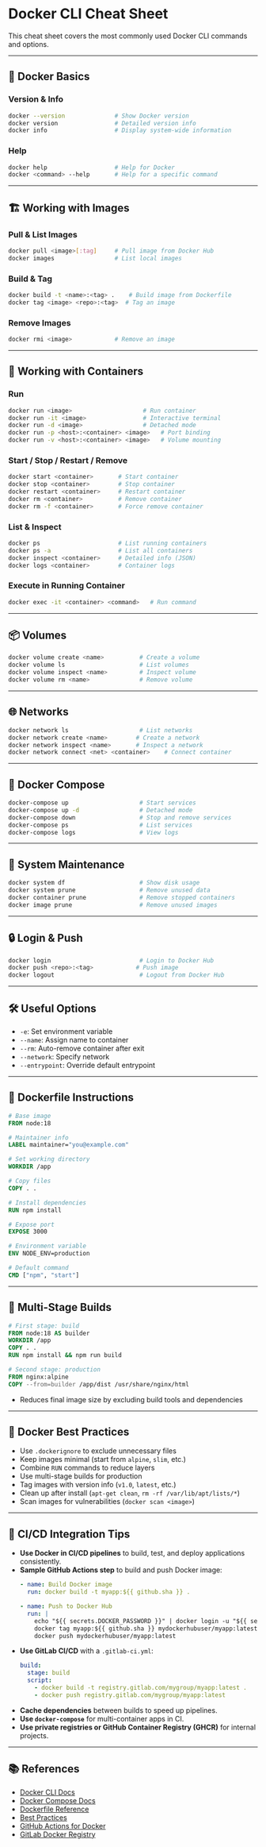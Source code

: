 # Docker CLI Cheat Sheet

This cheat sheet covers the most commonly used Docker CLI commands and options.

---

## 🐳 Docker Basics

### Version & Info
```bash
docker --version              # Show Docker version
docker version                # Detailed version info
docker info                   # Display system-wide information
```

### Help
```bash
docker help                   # Help for Docker
docker <command> --help       # Help for a specific command
```

---

## 🏗️ Working with Images

### Pull & List Images
```bash
docker pull <image>[:tag]     # Pull image from Docker Hub
docker images                 # List local images
```

### Build & Tag
```bash
docker build -t <name>:<tag> .    # Build image from Dockerfile
docker tag <image> <repo>:<tag>  # Tag an image
```

### Remove Images
```bash
docker rmi <image>            # Remove an image
```

---

## 🧱 Working with Containers

### Run
```bash
docker run <image>                    # Run container
docker run -it <image>                # Interactive terminal
docker run -d <image>                 # Detached mode
docker run -p <host>:<container> <image>   # Port binding
docker run -v <host>:<container> <image>   # Volume mounting
```

### Start / Stop / Restart / Remove
```bash
docker start <container>       # Start container
docker stop <container>        # Stop container
docker restart <container>     # Restart container
docker rm <container>          # Remove container
docker rm -f <container>       # Force remove container
```

### List & Inspect
```bash
docker ps                      # List running containers
docker ps -a                   # List all containers
docker inspect <container>     # Detailed info (JSON)
docker logs <container>        # Container logs
```

### Execute in Running Container
```bash
docker exec -it <container> <command>   # Run command
```

---

## 📦 Volumes
```bash
docker volume create <name>          # Create a volume
docker volume ls                     # List volumes
docker volume inspect <name>         # Inspect volume
docker volume rm <name>              # Remove volume
```

---

## 🌐 Networks
```bash
docker network ls                    # List networks
docker network create <name>        # Create a network
docker network inspect <name>       # Inspect a network
docker network connect <net> <container>    # Connect container
```

---

## 🧰 Docker Compose
```bash
docker-compose up                    # Start services
docker-compose up -d                 # Detached mode
docker-compose down                  # Stop and remove services
docker-compose ps                    # List services
docker-compose logs                  # View logs
```

---

## 🔧 System Maintenance
```bash
docker system df                     # Show disk usage
docker system prune                  # Remove unused data
docker container prune               # Remove stopped containers
docker image prune                   # Remove unused images
```

---

## 🔒 Login & Push
```bash
docker login                         # Login to Docker Hub
docker push <repo>:<tag>            # Push image
docker logout                        # Logout from Docker Hub
```

---

## 🛠️ Useful Options
- `-e`: Set environment variable
- `--name`: Assign name to container
- `--rm`: Auto-remove container after exit
- `--network`: Specify network
- `--entrypoint`: Override default entrypoint

---

## 🐋 Dockerfile Instructions
```Dockerfile
# Base image
FROM node:18

# Maintainer info
LABEL maintainer="you@example.com"

# Set working directory
WORKDIR /app

# Copy files
COPY . .

# Install dependencies
RUN npm install

# Expose port
EXPOSE 3000

# Environment variable
ENV NODE_ENV=production

# Default command
CMD ["npm", "start"]
```

---

## 🧬 Multi-Stage Builds
```Dockerfile
# First stage: build
FROM node:18 AS builder
WORKDIR /app
COPY . .
RUN npm install && npm run build

# Second stage: production
FROM nginx:alpine
COPY --from=builder /app/dist /usr/share/nginx/html
```
- Reduces final image size by excluding build tools and dependencies

---

## 🧠 Docker Best Practices
- Use `.dockerignore` to exclude unnecessary files
- Keep images minimal (start from `alpine`, `slim`, etc.)
- Combine `RUN` commands to reduce layers
- Use multi-stage builds for production
- Tag images with version info (`v1.0`, `latest`, etc.)
- Clean up after install (`apt-get clean`, `rm -rf /var/lib/apt/lists/*`)
- Scan images for vulnerabilities (`docker scan <image>`)

---

## 🔁 CI/CD Integration Tips
- **Use Docker in CI/CD pipelines** to build, test, and deploy applications consistently.
- **Sample GitHub Actions step** to build and push Docker image:
  ```yaml
  - name: Build Docker image
    run: docker build -t myapp:${{ github.sha }} .
  
  - name: Push to Docker Hub
    run: |
      echo "${{ secrets.DOCKER_PASSWORD }}" | docker login -u "${{ secrets.DOCKER_USERNAME }}" --password-stdin
      docker tag myapp:${{ github.sha }} mydockerhubuser/myapp:latest
      docker push mydockerhubuser/myapp:latest
  ```
- **Use GitLab CI/CD** with a `.gitlab-ci.yml`:
  ```yaml
  build:
    stage: build
    script:
      - docker build -t registry.gitlab.com/mygroup/myapp:latest .
      - docker push registry.gitlab.com/mygroup/myapp:latest
  ```
- **Cache dependencies** between builds to speed up pipelines.
- **Use `docker-compose`** for multi-container apps in CI.
- **Use private registries or GitHub Container Registry (GHCR)** for internal projects.

---

## 📚 References
- [Docker CLI Docs](https://docs.docker.com/engine/reference/commandline/docker/)
- [Docker Compose Docs](https://docs.docker.com/compose/)
- [Dockerfile Reference](https://docs.docker.com/engine/reference/builder/)
- [Best Practices](https://docs.docker.com/develop/dev-best-practices/)
- [GitHub Actions for Docker](https://docs.github.com/en/actions/publishing-packages/publishing-docker-images)
- [GitLab Docker Registry](https://docs.gitlab.com/ee/user/packages/container_registry/)
